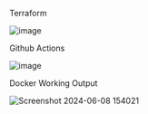 
Terraform

![image](https://github.com/RichardsRobinR/nodejs-ec2-demo/assets/33860335/8f3dde86-4167-481b-b83f-1b48cf56278c)

Github Actions

![image](https://github.com/RichardsRobinR/nodejs-ec2-demo/assets/33860335/fced0ae6-e3ee-40ae-9e70-f55216a02dd7)


Docker Working Output

![Screenshot 2024-06-08 154021](https://github.com/RichardsRobinR/nodejs-ec2-demo/assets/33860335/62eec9bc-22dd-4be8-a764-788dc821ebc8)
